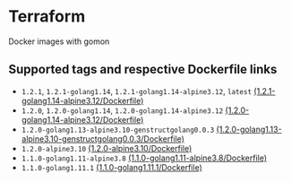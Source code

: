 # Terraform

Docker images with gomon

## Supported tags and respective Dockerfile links

- `1.2.1`, `1.2.1-golang1.14`, `1.2.1-golang1.14-alpine3.12`, `latest` [(1.2.1-golang1.14-alpine3.12/Dockerfile)](1.2.1-golang1.14-alpine3.12/Dockerfile)
- `1.2.0`, `1.2.0-golang1.14`, `1.2.0-golang1.14-alpine3.12` [(1.2.0-golang1.14-alpine3.12/Dockerfile)](1.2.0-golang1.14-alpine3.12/Dockerfile)
- `1.2.0-golang1.13-alpine3.10-genstructgolang0.0.3` [(1.2.0-golang1.13-alpine3.10-genstructgolang0.0.3/Dockerfile)](1.2.0-golang1.13-alpine3.10-genstructgolang0.0.3/Dockerfile)
- `1.2.0-alpine3.10` [(1.2.0-alpine3.10/Dockerfile)](1.2.0-alpine3.10/Dockerfile)
- `1.1.0-golang1.11-alpine3.8` [(1.1.0-golang1.11-alpine3.8/Dockerfile)](1.1.0-golang1.11-alpine3.8/Dockerfile)
- `1.1.0-golang1.11.1` [(1.1.0-golang1.11.1/Dockerfile)](1.1.0-golang1.11.1/Dockerfile)
